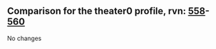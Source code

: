 ## Comparison for the theater0 profile, rvn: [558](https://github.com/PRO100KatYT/FortniteProfileRevisions/tree/main/profiles/theater0/558%20theater0.json)-[560](https://github.com/PRO100KatYT/FortniteProfileRevisions/tree/main/profiles/theater0/560%20theater0.json)

No changes
